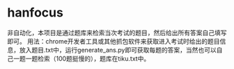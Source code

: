 # hanfocus
非自动化，本项目是通过题库来检索当次考试的题目，然后给出所有答案自己填写即可。
用法：chrome开发者工具或其他抓包软件来获取进入考试时给出的题目信息，放入题目.txt中，运行generate_ans.py即可获取每题的答案，当然也可以自己一题一题检索（100题挺慢的），题库在tiku.txt中。
